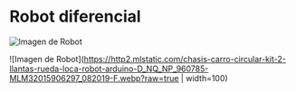 # Robot diferencial

![Imagen de Robot](https://github.com/JorgeArturo/Tutorial-PIC16F18877/tree/master/Tutorial_5_Robot.X/IMG_20200818_134036083.jpg?raw=true)

![Imagen de Robot](https://http2.mlstatic.com/chasis-carro-circular-kit-2-llantas-rueda-loca-robot-arduino-D_NQ_NP_960785-MLM32015906297_082019-F.webp?raw=true | width=100)




